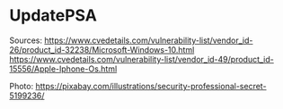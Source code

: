 # UpdatePSA

Sources: 
https://www.cvedetails.com/vulnerability-list/vendor_id-26/product_id-32238/Microsoft-Windows-10.html
https://www.cvedetails.com/vulnerability-list/vendor_id-49/product_id-15556/Apple-Iphone-Os.html

Photo: https://pixabay.com/illustrations/security-professional-secret-5199236/
